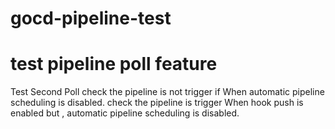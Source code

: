 # gocd-pipeline-test
# test pipeline poll feature
Test Second Poll
check the pipeline is not trigger if When automatic pipeline scheduling is disabled. 
check the pipeline is  trigger When hook push is enabled but ,  automatic pipeline scheduling is disabled. 

